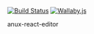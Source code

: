 [![Build Status](https://travis-ci.com/Anupheaus/anux-react-editor.svg?branch=master)](https://travis-ci.com/Anupheaus/anux-react-editor)
[![Wallaby.js](https://img.shields.io/badge/wallaby.js-configured-green.svg)](https://wallabyjs.com)

anux-react-editor
